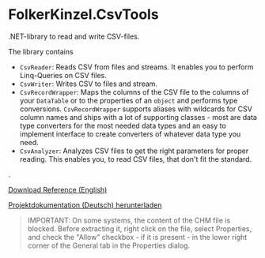 # FolkerKinzel.CsvTools
.NET-library to read and write CSV-files.

The library contains
* `CsvReader`: Reads CSV from files and streams. It enables you to perform Linq-Queries on CSV files.
* `CsvWriter`: Writes CSV to files and stream.
* `CsvRecordWrapper`: Maps the columns of the CSV file to the columns of your `DataTable` or to the 
properties of an `object` and performs type conversions. `CsvRecordWrapper` supports aliases with wildcards
for CSV column names and ships with a lot of 
supporting classes - most are data type converters for the most needed data types and an easy to implement
interface to create converters of whatever data type you need.
* `CsvAnalyzer`: Analyzes CSV files to get the right parameters for proper reading. This enables you, to read
CSV files, that don't fit the standard.

.

[Download Reference (English)](https://github.com/FolkerKinzel/CsvTools/blob/master/FolkerKinzel.CsvTools.Reference.en/Help/FolkerKinzel.CsvTools.en.chm)

[Projektdokumentation (Deutsch) herunterladen](https://github.com/FolkerKinzel/CsvTools/blob/master/FolkerKinzel.CsvTools.Doku.de/Help/FolkerKinzel.CsvTools.de.chm)

> IMPORTANT: On some systems, the content of the CHM file is blocked. Before extracting it,
>  right click on the file, select Properties, and check the "Allow" checkbox - if it 
> is present - in the lower right corner of the General tab in the Properties dialog.
